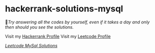 # hackerrank-solutions-mysql

🔴*Try answering all the codes by yourself, even if it takes a day and only then should you see the solutions.*

Visit my [Hackerrank Profile](https://www.hackerrank.com/mailongowthu?hr_r=1)
Visit my [Leetcode Profile](https://leetcode.com/shivakale/)


[_*Leetcode MySql Solutions*_](https://github.com/kaleshivagowtham/leetcode-solutions-sql)
